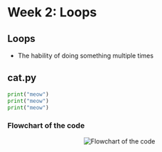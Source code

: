 # Week 2: Loops  

## Loops 

- The hability of doing something multiple times  

## cat.py 

```python
print("meow")
print("meow")
print("meow")
```

### Flowchart of the code

<p align="center">
  <img src="resources/Flowchart_if.svg" alt="Flowchart of the code">
</p>

